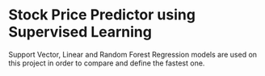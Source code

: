 # Stock Price Predictor using Supervised Learning

Support Vector, Linear and Random Forest Regression models are used on this project in order to compare and define the fastest one.
